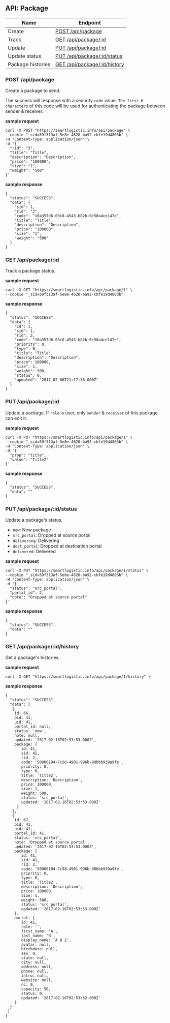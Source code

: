 ## API: Package

Name     | Endpoint
---------|------------------------------------------------
Create   | [POST /api/package](#post_package)
Track    | [GET /api/package/:id](#get_package)
Update   | [PUT /api/package/:id](#put_package)
Update status   | [PUT /api/package/:id/status](#put_package_status)
Package histories   | [GET /api/package/:id/history](#get_package_history)



### <a name="post_package">POST /api/package</a>

Create a package to send. 

The success will response with a security `code` value. `The first 6 characters` of this code will be used for authenticating the package between sender & receiver.

**sample request**

```
curl -X POST "https://smartlogistic.info/api/package" \
--cookie "_sid=59f313af-5e8e-4628-ba92-cbfe19d4803b" \
-H "Content-Type: application/json" \
-d '{
  "rid": "2",
  "title": "Title", 
  "description": "Description", 
  "price": "100000", 
  "size": "1",   
  "weight": "500"
}'
```


**sample response**

```
{
  "status": "SUCCESS",
  "data": {
    "sid": 1,
    "rid": "2",
    "code": "10a357d6-03c8-4543-b82b-0c58a4ce147e",
    "title": "Title",
    "description": "Description",
    "price": "100000",
    "size": "1",
    "weight": "500"
  }
}
```




### <a name="get_package">GET /api/package/:id</a>

Track a package status.

**sample request**

```
curl -X GET "https://smartlogistic.info/api/package/1" \
--cookie "_sid=59f313af-5e8e-4628-ba92-cbfe19d4803b"
```


**sample response**

```
{
  "status": "SUCCESS",
  "data": {
    "id": 1,
    "sid": 1,
    "rid": 2,
    "code": "10a357d6-03c8-4543-b82b-0c58a4ce147e",
    "priority": 0,
    "type": 0,
    "title": "Title",
    "description": "Description",
    "price": 100000,
    "size": 1,
    "weight": 500,
    "status": 0,
    "updated": "2017-02-06T21:17:36.000Z"
  }
}
```


### <a name="put_package">PUT /api/package/:id</a>

Update a package. If `role` is user, only `sender` & `receiver` of this package can edit it.

**sample request**

```
curl -X PUT "https://smartlogistic.info/api/package/1" \
--cookie "_sid=59f313af-5e8e-4628-ba92-cbfe19d4803b" \
-H "Content-Type: application/json" \
-d '{
  "prop": "title",
  "value": "Title2"
}'
```


**sample response**

```
{
  "status": "SUCCESS",
  "data": ""
}
```


### <a name="put_package_status">PUT /api/package/:id/status</a>

Update a package's status.

- `new`: New package 
- `src_portal`: Dropped at source portal
- `delivering`: Delivering
- `dest_portal`: Dropped at destination portal
- `delivered`: Delivered

**sample request**

```
curl -X PUT "https://smartlogistic.info/api/package/1/status" \
--cookie "_sid=59f313af-5e8e-4628-ba92-cbfe19d4803b" \
-H "Content-Type: application/json" \
-d '{
  "status": "src_portal",
  "portal_id": 2,
  "note": "Dropped at source portal"
}'
```


**sample response**

```
{
  "status": "SUCCESS",
  "data": ""
}
```


### <a name="get_package_history">GET /api/package/:id/history</a>

Get a package's histories.

**sample request**

```
curl -X GET "https://smartlogistic.info/api/package/1/history" \
```


**sample response**

```
{
  "status": "SUCCESS",
  "data": [ 
   { 
    id: 66,
    pid: 41,
    uid: 41,
    portal_id: null,
    status: 'new',
    note: null,
    updated: '2017-02-16T02:53:53.000Z',
    package: { 
       id: 41,
       sid: 41,
       rid: 2,
       code: '50906194-7c58-4901-996b-98bbb939a9fe',
       priority: 0,
       type: 0,
       title: 'Title2',
       description: 'Description',
       price: 100000,
       size: 1,
       weight: 500,
       status: 'src_portal',
       updated: '2017-02-16T02:53:53.000Z' 
     } 
   },
   { 
    id: 67,
    pid: 41,
    uid: 41,
    portal_id: 41,
    status: 'src_portal',
    note: 'Dropped at source portal',
    updated: '2017-02-16T02:53:53.000Z',
    package: { 
       id: 41,
       sid: 41,
       rid: 2,
       code: '50906194-7c58-4901-996b-98bbb939a9fe',
       priority: 0,
       type: 0,
       title: 'Title2',
       description: 'Description',
       price: 100000,
       size: 1,
       weight: 500,
       status: 'src_portal',
       updated: '2017-02-16T02:53:53.000Z' 
    },
    portal: { 
       id: 41,
       role: '',
       first_name: 'A',
       last_name: 'B',
       display_name: 'A B 2',
       avatar: null,
       birthdate: null,
       sex: 0,
       state: null,
       city: null,
       address: null,
       phone: null,
       intro: null,
       website: null,
       nc: 0,
       capacity: 50,
       status: 0,
       updated: '2017-02-16T02:53:52.000Z' 
    } 
  } 
 ]      
}
```


